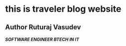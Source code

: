 <h1>this is traveler blog website</h1>
<h2>Author Ruturaj Vasudev</h2>

<h5>SOFTWARE ENGINEER BTECH IN IT</h5>
